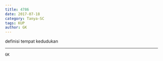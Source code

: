 ```yaml
---
title: 4786
date: 2017-07-18
category: Tanya-SC
tags: KUP
author: GK
---
```


definisi tempat kedudukan

---



`GK`
